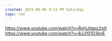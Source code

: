 ```yaml
---
created: 2025.09.06 9:23 PM Saturday
tags: red
---
```

https://www.youtube.com/watch?v=RxHJdapz2p0 
https://www.youtube.com/watch?v=8JJ101D3knE
